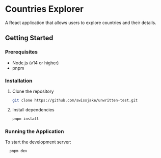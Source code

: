 

# Countries Explorer

A React application that allows users to explore countries and their details.

## Getting Started

### Prerequisites
- Node.js (v14 or higher)
- pnpm

### Installation

1. Clone the repository
   ```bash
   git clone https://github.com/swissjake/unwritten-test.git
   ```

3. Install dependencies
   ```bash
   pnpm install
   ```

### Running the Application

To start the development server:

 ```bash
   pnpm dev
 ```

